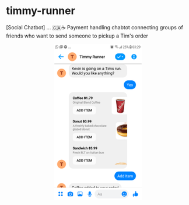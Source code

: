 # timmy-runner

[Social Chatbot] ... 🇨🇦☕ Payment handling chabtot connecting groups of friends who want to send someone to pickup a Tim's order

<p align="center">
  <img src="data/timmy_runner.png" width="240">
</p>
